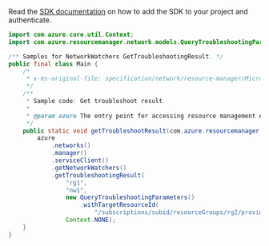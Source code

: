 Read the [SDK documentation](https://github.com/Azure/azure-sdk-for-java/blob/azure-resourcemanager_2.11.0/sdk/resourcemanager/azure-resourcemanager/README.md) on how to add the SDK to your project and authenticate.

```java
import com.azure.core.util.Context;
import com.azure.resourcemanager.network.models.QueryTroubleshootingParameters;

/** Samples for NetworkWatchers GetTroubleshootingResult. */
public final class Main {
    /*
     * x-ms-original-file: specification/network/resource-manager/Microsoft.Network/stable/2021-05-01/examples/NetworkWatcherTroubleshootResultQuery.json
     */
    /**
     * Sample code: Get troubleshoot result.
     *
     * @param azure The entry point for accessing resource management APIs in Azure.
     */
    public static void getTroubleshootResult(com.azure.resourcemanager.AzureResourceManager azure) {
        azure
            .networks()
            .manager()
            .serviceClient()
            .getNetworkWatchers()
            .getTroubleshootingResult(
                "rg1",
                "nw1",
                new QueryTroubleshootingParameters()
                    .withTargetResourceId(
                        "/subscriptions/subid/resourceGroups/rg2/providers/Microsoft.Compute/virtualMachines/vm1"),
                Context.NONE);
    }
}
```
